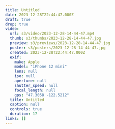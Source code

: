 ```yaml
---
title: Untitled
date: 2023-12-28T22:44:47.000Z
draft: true
drop: true
video:
  url: s3/video/2023-12-28-14-44-47.mp4
  thumb: s3/thumbs/2023-12-28-14-44-47.jpg
  preview: s3/previews/2023-12-28-14-44-47.jpg
  poster: s3/posters/2023-12-28-14-44-47.jpg
  created: 2023-12-28T22:44:47.000Z
  exif:
    make: Apple
    model: "iPhone 12 mini"
    lens: null
    iso: null
    aperture: null
    shutter_speed: null
    focal_length: null
    gps: "47.3058 -122.5212"
  title: Untitled
  caption: null
  controls: true
  duration: 17
links: []
---
```

